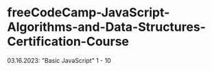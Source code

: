 # freeCodeCamp-JavaScript-Algorithms-and-Data-Structures-Certification-Course
<p>03.16.2023: "Basic JavaScript" 1 - 10</p>
